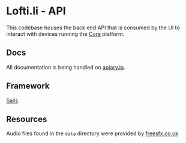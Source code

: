 # Lofti.li - API

This codebase houses the back end API that is consumed by the UI to interact with devices running the [Core](https://github.com/loftili/core) platform. 

## Docs

All documentation is being handled on [apiary.io](http://docs.loftili.apiary.io/).

## Framework

[Sails](http://sailsjs.org)

## Resources

Audio files found in the `data` directory were provided by [freesfx.co.uk](http://www.freesfx.co.uk)
